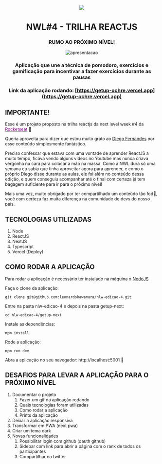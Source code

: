 <div align="center">
  
<img src="https://user-images.githubusercontent.com/5429870/108864765-461f4080-75d1-11eb-990b-a4f4ac7dc3c9.png"/>

# NWL#4 - TRILHA REACTJS
### RUMO AO PRÓXIMO NÍVEL!

![apresentacao](https://user-images.githubusercontent.com/5429870/109425538-7565f100-79c7-11eb-8be9-8cf2bcfd7aa7.gif)

### Aplicação que une a técnica de pomodoro, exercícios e gamificação para incentivar a fazer exercícios durante as pausas

### **Link da aplicação rodando:** [https://getup-ochre.vercel.app](https://getup-ochre.vercel.app)

</div>

## IMPORTANTE!

Esse é um projeto proposto na trilha reactjs da next level week #4 da [<font color="purple">Rocketseat</font>](https://rocketseat.com.br) 🔗

Queria aproveita para dizer que estou muito grato ao 
[Diego Fernandes](https://www.instagram.com/dieegosf/?hl=pt-br) por esse conteúdo simplesmente fantástico.

Preciso confessar que estava com uma vontade de aprender ReactJS a muito tempo, ficava vendo alguns vídeos no Youtube mas nunca criava vergonha na cara para colocar a mão na massa. Como a NWL dura só uma semana eu sabia que tinha aproveitar agora para aprender, e como o próprio Diego disse durante as aulas, ele foi além no conteúdo dessa edição, e quem conseguiu acompanhar até o final com certeza já tem bagagem suficiente para ir para o próximo nível!

Mais uma vez, muito obrigado por ter compartilhado um conteúdo tão fod💢, você com certeza faz muita diferença na comunidade de devs do nosso país.

## TECNOLOGIAS UTILIZADAS

1. Node
2. ReactJS
3. NextJS
4. Typescript
5. Vercel (Deploy)

## COMO RODAR A APLICAÇÃO
Para rodar a aplicação é necessário ter instalado na máquina o [NodeJS](https://nodejs.org/)

Faça o clone da aplicação: 

`git clone git@github.com:leonardokawamura/nlw-edicao-4.git`

Entre na pasta nlw-edicao-4 e depois na pasta getup-next:

`cd nlw-edicao-4/getup-next`

Instale as dependências: 

`npm install`

Rode a aplicação:

`npm run dev`

Abra a aplicação no seu navegador: http://localhost:5001 🚀

## DESAFIOS PARA LEVAR A APLICAÇÃO PARA O PRÓXIMO NÍVEL

1. Documentar o projeto
   1. Fazer um gif da aplicação rodando
   2. Quais tecnologias foram utilizadas
   3. Como rodar a aplicação
   4. Prints da aplicação
2. Deixar a aplicação responsiva
3. Transformar em PWA (next pwa)
4. Criar um tema dark
5. Novas funcionalidades
   1. Possibilitar login com github (oauth github)
   2. Sidebar com link para abrir a página com o rank de todos os participantes
   3. Compartilhar no twitter